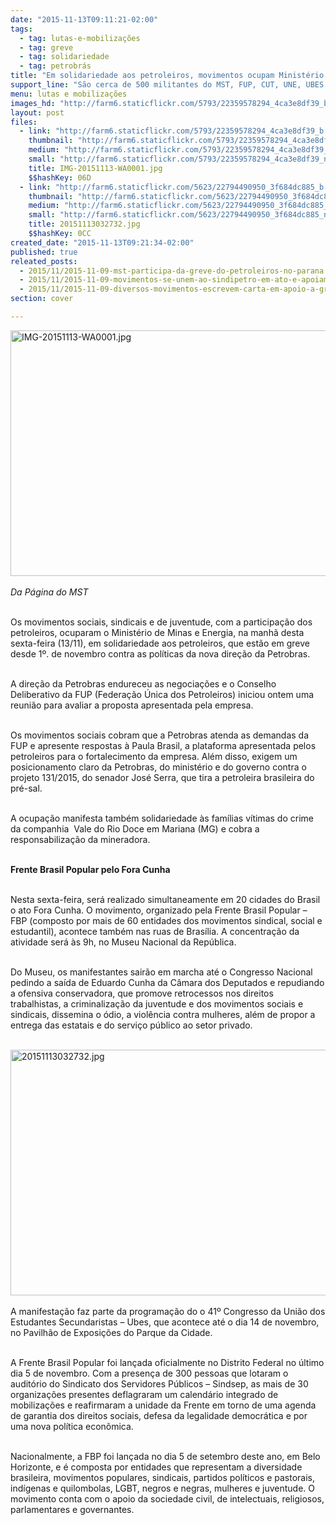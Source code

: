 ```yaml
---
date: "2015-11-13T09:11:21-02:00"
tags:
  - tag: lutas-e-mobilizações
  - tag: greve
  - tag: solidariedade
  - tag: petrobrás
title: "Em solidariedade aos petroleiros, movimentos ocupam Ministério de Minas e Energia"
support_line: "São cerca de 500 militantes do MST, FUP, CUT, UNE, UBES e Levante Popular da Juventude em defesa da democracia, contra o ajuste fiscal e pelo \"Fora Cunha\"."
menu: lutas e mobilizações
images_hd: "http://farm6.staticflickr.com/5793/22359578294_4ca3e8df39_b.jpg"
layout: post
files:
  - link: "http://farm6.staticflickr.com/5793/22359578294_4ca3e8df39_b.jpg"
    thumbnail: "http://farm6.staticflickr.com/5793/22359578294_4ca3e8df39_t.jpg"
    medium: "http://farm6.staticflickr.com/5793/22359578294_4ca3e8df39_z.jpg"
    small: "http://farm6.staticflickr.com/5793/22359578294_4ca3e8df39_n.jpg"
    title: IMG-20151113-WA0001.jpg
    $$hashKey: 06D
  - link: "http://farm6.staticflickr.com/5623/22794490950_3f684dc885_b.jpg"
    thumbnail: "http://farm6.staticflickr.com/5623/22794490950_3f684dc885_t.jpg"
    medium: "http://farm6.staticflickr.com/5623/22794490950_3f684dc885_z.jpg"
    small: "http://farm6.staticflickr.com/5623/22794490950_3f684dc885_n.jpg"
    title: 20151113032732.jpg
    $$hashKey: 0CC
created_date: "2015-11-13T09:21:34-02:00"
published: true
releated_posts:
  - 2015/11/2015-11-09-mst-participa-da-greve-do-petroleiros-no-parana.md
  - 2015/11/2015-11-09-movimentos-se-unem-ao-sindipetro-em-ato-e-apoiam-a-greve-dos-petroleiros.md
  - 2015/11/2015-11-09-diversos-movimentos-escrevem-carta-em-apoio-a-greve-dos-petroleiros.md
section: cover

---
```

<p><img alt="IMG-20151113-WA0001.jpg" height="393" src="http://farm6.staticflickr.com/5793/22359578294_4ca3e8df39_b.jpg" width="700" /><br />
<br />
<em>Da P&aacute;gina do MST</em></p>

<p><br />
Os movimentos sociais, sindicais e de juventude, com a participa&ccedil;&atilde;o dos petroleiros, ocuparam o Minist&eacute;rio de Minas e Energia, na manh&atilde; desta sexta-feira (13/11), em solidariedade aos petroleiros, que est&atilde;o em greve desde 1&ordm;. de novembro contra as pol&iacute;ticas da nova dire&ccedil;&atilde;o da Petrobras.</p>

<p><br />
A dire&ccedil;&atilde;o da Petrobras endureceu as negocia&ccedil;&otilde;es e o Conselho Deliberativo da FUP (Federa&ccedil;&atilde;o &Uacute;nica dos Petroleiros) iniciou ontem uma reuni&atilde;o para avaliar a proposta apresentada pela empresa.</p>

<p><br />
Os movimentos sociais cobram que a Petrobras atenda as demandas da FUP e apresente respostas &agrave; Paula Brasil, a plataforma apresentada pelos petroleiros para o fortalecimento da empresa. Al&eacute;m disso, exigem um posicionamento claro da Petrobras, do minist&eacute;rio e do governo contra o projeto 131/2015, do senador Jos&eacute; Serra, que tira a petroleira brasileira do pr&eacute;-sal.</p>

<p><br />
A ocupa&ccedil;&atilde;o manifesta tamb&eacute;m solidariedade &agrave;s fam&iacute;lias v&iacute;timas do crime da companhia&nbsp; Vale do Rio Doce em Mariana (MG) e cobra a responsabiliza&ccedil;&atilde;o da mineradora.</p>

<p><br />
<strong>Frente Brasil Popular pelo Fora Cunha</strong></p>

<p><br />
Nesta sexta-feira, ser&aacute; realizado simultaneamente em 20 cidades do Brasil o ato Fora Cunha. O movimento, organizado pela Frente Brasil Popular &ndash; FBP (composto por mais de 60 entidades dos movimentos sindical, social e estudantil), acontece tamb&eacute;m nas ruas de Bras&iacute;lia. A concentra&ccedil;&atilde;o da atividade ser&aacute; &agrave;s 9h, no Museu Nacional da Rep&uacute;blica.</p>

<p><br />
Do Museu, os manifestantes sair&atilde;o em marcha at&eacute; o Congresso Nacional pedindo a sa&iacute;da de Eduardo Cunha da C&acirc;mara dos Deputados e repudiando a ofensiva conservadora, que promove retrocessos nos direitos trabalhistas, a criminaliza&ccedil;&atilde;o da juventude e dos movimentos sociais e sindicais, dissemina o &oacute;dio, a viol&ecirc;ncia contra mulheres, al&eacute;m de propor a entrega das estatais e do servi&ccedil;o p&uacute;blico ao setor privado.</p>

<p><br />
<img alt="20151113032732.jpg" height="393" src="http://farm6.staticflickr.com/5623/22794490950_3f684dc885_b.jpg" width="700" /><br />
<br />
A manifesta&ccedil;&atilde;o faz parte da programa&ccedil;&atilde;o do o 41&ordm; Congresso da Uni&atilde;o dos Estudantes Secundaristas &ndash; Ubes, que acontece at&eacute; o dia 14 de novembro, no Pavilh&atilde;o de Exposi&ccedil;&otilde;es do Parque da Cidade.</p>

<p><br />
A Frente Brasil Popular foi lan&ccedil;ada oficialmente no Distrito Federal no &uacute;ltimo dia 5 de novembro. Com a presen&ccedil;a de 300 pessoas que lotaram o audit&oacute;rio do Sindicato dos Servidores P&uacute;blicos &ndash; Sindsep, as mais de 30 organiza&ccedil;&otilde;es presentes deflagraram um calend&aacute;rio integrado de mobiliza&ccedil;&otilde;es e reafirmaram a unidade da Frente em torno de uma agenda de garantia dos direitos sociais, defesa da legalidade democr&aacute;tica e por uma nova pol&iacute;tica econ&ocirc;mica.</p>

<p><br />
Nacionalmente, a FBP foi lan&ccedil;ada no dia 5 de setembro deste ano, em Belo Horizonte, e &eacute; composta por entidades que representam a diversidade brasileira, movimentos populares, sindicais, partidos pol&iacute;ticos e pastorais, ind&iacute;genas e quilombolas, LGBT, negros e negras, mulheres e juventude. O movimento conta com o apoio da sociedade civil, de intelectuais, religiosos, parlamentares e governantes.</p>
